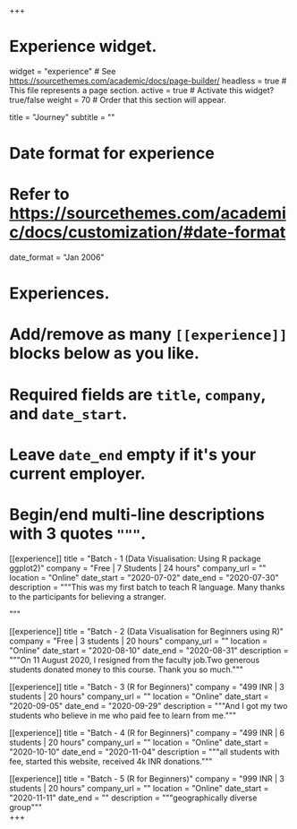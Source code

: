 +++
# Experience widget.
widget = "experience"  # See https://sourcethemes.com/academic/docs/page-builder/
headless = true  # This file represents a page section.
active = true  # Activate this widget? true/false
weight = 70  # Order that this section will appear.

title = "Journey"
subtitle = ""

# Date format for experience
#   Refer to https://sourcethemes.com/academic/docs/customization/#date-format
date_format = "Jan 2006"

# Experiences.
#   Add/remove as many `[[experience]]` blocks below as you like.
#   Required fields are `title`, `company`, and `date_start`.
#   Leave `date_end` empty if it's your current employer.
#   Begin/end multi-line descriptions with 3 quotes `"""`.
[[experience]]
  title = "Batch - 1 (Data Visualisation: Using R package ggplot2)"
  company = "Free | 7 Students | 24 hours"
  company_url = ""
  location = "Online"
  date_start = "2020-07-02"
  date_end = "2020-07-30"
  description = """This was my first batch to teach R language. Many thanks to the participants for believing a stranger.
  
  """

[[experience]]
  title = "Batch - 2 (Data Visualisation for Beginners using R)"
  company = "Free | 3 students | 20 hours"
  company_url = ""
  location = "Online"
  date_start = "2020-08-10"
  date_end = "2020-08-31"
  description = """On 11 August 2020, I resigned from the faculty job.Two generous students donated money to this course. Thank you so much."""

[[experience]]
  title = "Batch - 3 (R for Beginners)"
  company = "499 INR | 3 students | 20 hours"
  company_url = ""
  location = "Online"
  date_start = "2020-09-05"
  date_end = "2020-09-29"
  description = """And I got my two students who believe in me who paid fee to learn from me."""
  
[[experience]]
  title = "Batch - 4 (R for Beginners)"
  company = "499 INR | 6 students | 20 hours"
  company_url = ""
  location = "Online"
  date_start = "2020-10-10"
  date_end = "2020-11-04"
  description = """all students with fee, started this website, received 4k INR donations.""" 
  
[[experience]]
  title = "Batch - 5 (R for Beginners)"
  company = "999 INR | 3 students | 20 hours"
  company_url = ""
  location = "Online"
  date_start = "2020-11-11"
  date_end = ""
  description = """geographically diverse group"""   
+++
